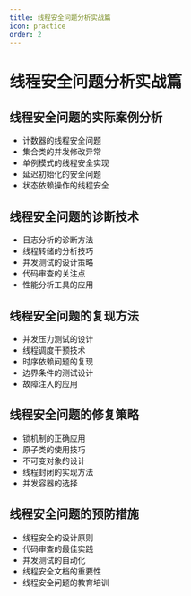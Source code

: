 ```yaml
---
title: 线程安全问题分析实战篇
icon: practice
order: 2
---
```


# 线程安全问题分析实战篇

## 线程安全问题的实际案例分析

- 计数器的线程安全问题
- 集合类的并发修改异常
- 单例模式的线程安全实现
- 延迟初始化的安全问题
- 状态依赖操作的线程安全

## 线程安全问题的诊断技术

- 日志分析的诊断方法
- 线程转储的分析技巧
- 并发测试的设计策略
- 代码审查的关注点
- 性能分析工具的应用

## 线程安全问题的复现方法

- 并发压力测试的设计
- 线程调度干预技术
- 时序依赖问题的复现
- 边界条件的测试设计
- 故障注入的应用

## 线程安全问题的修复策略

- 锁机制的正确应用
- 原子类的使用技巧
- 不可变对象的设计
- 线程封闭的实现方法
- 并发容器的选择

## 线程安全问题的预防措施

- 线程安全的设计原则
- 代码审查的最佳实践
- 并发测试的自动化
- 线程安全文档的重要性
- 线程安全问题的教育培训
